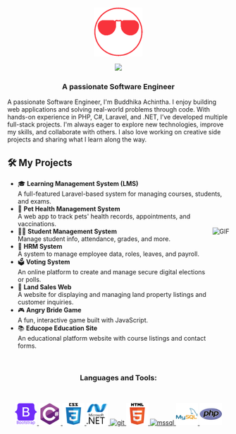 <br>
<p align="center">
  <img width="110" src="https://raw.githubusercontent.com/tonynguyenit18/tonynguyenit18/main/static/happy-face.gif">
</p>

<p align="center">
  <a href="https://github.com/buddhikaachintha">
    <img src="https://readme-typing-svg.herokuapp.com?color=%2336BCF7&center=true&vCenter=true&lines=Hi+%F0%9F%91%8B,+I%27m+Buddhika+Achintha;Welcome+to+my+GitHub+profile">
  </a>
</p>

<h3 align="center">A passionate Software Engineer </h3>


<p>
A passionate Software Engineer, I'm Buddhika Achintha. I enjoy building web applications and solving real-world problems through code. With hands-on experience in PHP, C#, Laravel, and .NET, I’ve developed multiple full-stack projects. I'm always eager to explore new technologies, improve my skills, and collaborate with others. I also love working on creative side projects and sharing what I learn along the way.
</p>



<div style="text-align: left;">
  <h2>🛠️ My Projects</h2>
 

  <ul>
    <li>
      🎓 <strong>Learning Management System (LMS)</strong><br>
      A full-featured Laravel-based system for managing courses, students, and exams.
    </li>
    <li>
      🐾 <strong>Pet Health Management System</strong><br>
      A web app to track pets' health records, appointments, and vaccinations.
    </li>
       <img align="right" height="270px" alt="GIF" src="https://media.giphy.com/media/CVtNe84hhYF9u/giphy.gif" />
    <li>
      🧑‍🏫 <strong>Student Management System</strong><br>
      Manage student info, attendance, grades, and more.
    </li>
    <li>
      👥 <strong>HRM System</strong><br>
      A system to manage employee data, roles, leaves, and payroll.
    </li>
    <li>
      🗳️ <strong>Voting System</strong><br>
      An online platform to create and manage secure digital elections or polls.
    </li>
    <li>
      🏡 <strong>Land Sales Web</strong><br>
      A website for displaying and managing land property listings and customer inquiries.
    </li>
    <li>
      🎮 <strong>Angry Bride Game</strong><br>
      A fun, interactive game built with JavaScript.
    </li>
    <li>
      📚 <strong>Educope Education Site</strong><br>
      An educational platform website with course listings and contact forms.
    </li>
  </ul>

</div>

<br>

<h3 align="center">Languages and Tools:</h3>
<br>
<p align="center"> 
  <a href="https://getbootstrap.com" target="_blank" rel="noreferrer"> 
    <img src="https://raw.githubusercontent.com/devicons/devicon/master/icons/bootstrap/bootstrap-plain-wordmark.svg" alt="bootstrap" width="50" height="50"/> 
  </a> 
  <a href="https://www.w3schools.com/cs/" target="_blank" rel="noreferrer"> 
    <img src="https://raw.githubusercontent.com/devicons/devicon/master/icons/csharp/csharp-original.svg" alt="csharp" width="50" height="50"/> 
  </a> 
  <a href="https://www.w3schools.com/css/" target="_blank" rel="noreferrer"> 
    <img src="https://raw.githubusercontent.com/devicons/devicon/master/icons/css3/css3-original-wordmark.svg" alt="css3" width="50" height="50"/> 
  </a> 
  <a href="https://dotnet.microsoft.com/" target="_blank" rel="noreferrer"> 
    <img src="https://raw.githubusercontent.com/devicons/devicon/master/icons/dot-net/dot-net-original-wordmark.svg" alt="dotnet" width="50" height="50"/> 
  </a> 
  <a href="https://git-scm.com/" target="_blank" rel="noreferrer"> 
    <img src="https://www.vectorlogo.zone/logos/git-scm/git-scm-icon.svg" alt="git" width="50" height="50"/> 
  </a> 
  <a href="https://www.w3.org/html/" target="_blank" rel="noreferrer"> 
    <img src="https://raw.githubusercontent.com/devicons/devicon/master/icons/html5/html5-original-wordmark.svg" alt="html5" width="50" height="50"/> 
  </a> 
  <a href="https://www.microsoft.com/en-us/sql-server" target="_blank" rel="noreferrer"> 
    <img src="https://www.svgrepo.com/show/303229/microsoft-sql-server-logo.svg" alt="mssql" width="50" height="50"/> 
  </a> 
  <a href="https://www.mysql.com/" target="_blank" rel="noreferrer"> 
    <img src="https://raw.githubusercontent.com/devicons/devicon/master/icons/mysql/mysql-original-wordmark.svg" alt="mysql" width="50" height="50"/> 
  </a> 
  <a href="https://www.php.net" target="_blank" rel="noreferrer"> 
    <img src="https://raw.githubusercontent.com/devicons/devicon/master/icons/php/php-original.svg" alt="php" width="50" height="50"/> 
  </a> 
</p>




